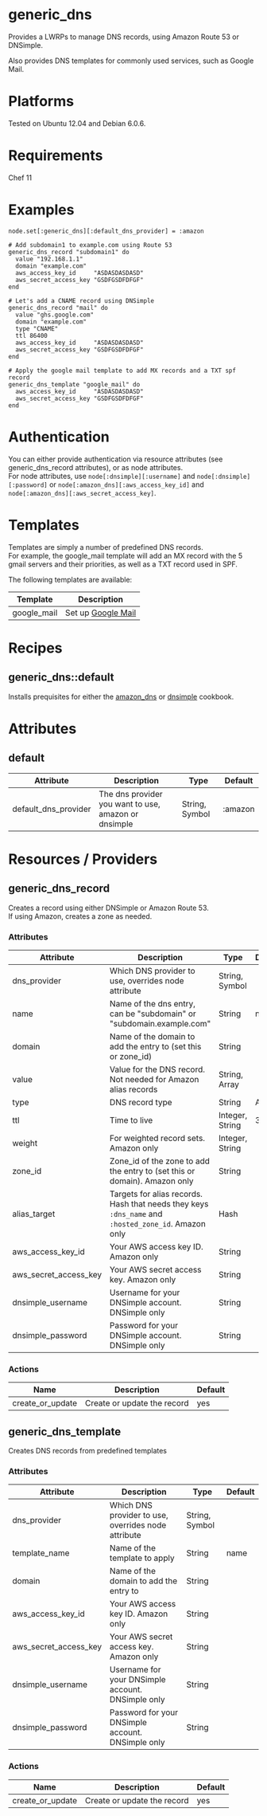 # generic_dns

Provides a LWRPs to manage DNS records, using Amazon Route 53 or DNSimple.

Also provides DNS templates for commonly used services, such as Google Mail.

# Platforms

Tested on Ubuntu 12.04 and Debian 6.0.6.

# Requirements

Chef 11

# Examples

```
node.set[:generic_dns][:default_dns_provider] = :amazon

# Add subdomain1 to example.com using Route 53
generic_dns_record "subdomain1" do
  value "192.168.1.1"
  domain "example.com"
  aws_access_key_id     "ASDASDASDASD"
  aws_secret_access_key "GSDFGSDFDFGF"
end

# Let's add a CNAME record using DNSimple
generic_dns_record "mail" do
  value "ghs.google.com"
  domain "example.com"
  type "CNAME"
  ttl 86400
  aws_access_key_id     "ASDASDASDASD"
  aws_secret_access_key "GSDFGSDFDFGF"
end

# Apply the google mail template to add MX records and a TXT spf record
generic_dns_template "google_mail" do
  aws_access_key_id     "ASDASDASDASD"
  aws_secret_access_key "GSDFGSDFDFGF"
end
```

# Authentication

You can either provide authentication via resource attributes (see generic_dns_record attributes), or as node attributes.  
For node attributes, use `node[:dnsimple][:username]` and `node[:dnsimple][:password]` or `node[:amazon_dns][:aws_access_key_id]` and `node[:amazon_dns][:aws_secret_access_key]`.

# Templates

Templates are simply a number of predefined DNS records.  
For example, the google_mail template will add an MX record with the 5 gmail servers and their priorities, as well as a TXT record used in SPF.

The following templates are available:

Template | Description
---------|------------
google_mail | Set up [Google Mail](https://mail.google.com/)

# Recipes

## generic_dns::default

Installs prequisites for either the [amazon_dns](https://github.com/promisedlandt/cookbook-amazon_dns) or [dnsimple](https://github.com/aetrion/chef-dnsimple) cookbook.

# Attributes

## default

Attribute | Description | Type | Default
----------|-------------|------|--------
default_dns_provider | The dns provider you want to use, amazon or dnsimple | String, Symbol | :amazon

# Resources / Providers

## generic_dns_record

Creates a record using either DNSimple or Amazon Route 53.  
If using Amazon, creates a zone as needed.

### Attributes

Attribute | Description | Type | Default
----------|-------------|------|--------
dns_provider | Which DNS provider to use, overrides node attribute | String, Symbol | 
name | Name of the dns entry, can be "subdomain" or "subdomain.example.com" | String | name
domain | Name of the domain to add the entry to (set this or zone_id) | String |
value | Value for the DNS record. Not needed for Amazon alias records | String, Array | 
type | DNS record type | String | A
ttl | Time to live | Integer, String | 3600
weight | For weighted record sets. Amazon only | Integer, String |
zone_id | Zone_id of the zone to add the entry to (set this or domain). Amazon only | String |
alias_target | Targets for alias records. Hash that needs they keys `:dns_name` and `:hosted_zone_id`. Amazon only | Hash
aws_access_key_id | Your AWS access key ID. Amazon only | String
aws_secret_access_key | Your AWS secret access key. Amazon only | String
dnsimple_username | Username for your DNSimple account. DNSimple only | String
dnsimple_password | Password for your DNSimple account. DNSimple only | String

### Actions

Name | Description | Default
-----|-------------|--------
create_or_update | Create or update the record | yes

## generic_dns_template

Creates DNS records from predefined templates

### Attributes

Attribute | Description | Type | Default
----------|-------------|------|--------
dns_provider | Which DNS provider to use, overrides node attribute | String, Symbol | 
template_name | Name of the template to apply | String | name
domain | Name of the domain to add the entry to | String |
aws_access_key_id | Your AWS access key ID. Amazon only | String
aws_secret_access_key | Your AWS secret access key. Amazon only | String
dnsimple_username | Username for your DNSimple account. DNSimple only | String
dnsimple_password | Password for your DNSimple account. DNSimple only | String


### Actions

Name | Description | Default
-----|-------------|--------
create_or_update | Create or update the record | yes

